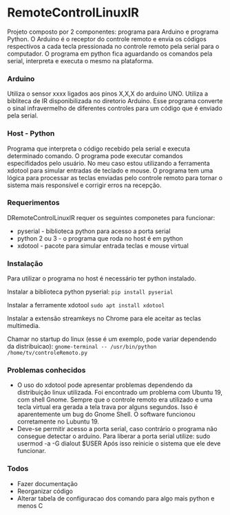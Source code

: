 # RemoteControlLinuxIR

Projeto composto por 2 componentes: programa para Arduino e programa Python. O Arduino é o receptor do controle remoto e envia os códigos respectivos a cada tecla pressionada no controle remoto pela serial para o computador. O programa em python fica aguardando os comandos pela serial, interpreta e executa o mesmo na plataforma.

### Arduino

Utiliza o sensor xxxx ligados aos pinos X,X,X do arduino UNO. Utiliza a bibliteca de IR disponibilizada no diretorio Arduino. Esse programa converte o sinal infravermelho de diferentes controles para um código que é enviado pela serial.

### Host - Python

Programa que interpreta o código recebido pela serial e executa determinado comando. O programa pode executar comandos especifidados pelo usuário. No meu caso estou utilizando a ferramenta xdotool para simular entradas de teclado e mouse. 
O programa tem uma lógica para processar as teclas enviadas pelo controle remoto para tornar o sistema mais responsível e corrigir erros na recepção.

### Requerimentos

DRemoteControlLinuxIR requer os seguintes componetes para funcionar:

-  pyserial - biblioteca python para acesso a porta serial
- python 2 ou 3 - o programa que roda no host é em python
- xdotool - pacote para simular entrada teclas e mouse virtual

### Instalação

Para utilizar o programa no host é necessário ter python instalado. 

Instalar a biblioteca python pyserial:
```pip install pyserial```

Instalar a ferramente xdotool
```sudo apt install xdotool```

Instalar a extensão streamkeys no Chrome para ele aceitar as teclas multimedia.

Chamar no startup do linux (esse é um exemplo, pode variar dependendo da distribuicao):
```gnome-terminal -- /usr/bin/python /home/tv/controleRemoto.py```


### Problemas conhecidos

- O uso do xdotool pode apresentar problemas dependendo da distribuição linux utilizada. Foi encontrado um problema com Ubuntu 19, com shell Gnome. Sempre que o controle remoto era utilizado e uma tecla virtual era gerada a tela trava por alguns segundos. Isso é aparentemente um bug do Gnome Shell. O software funcionou corretamente no Lubuntu 19.
- Deve-se permitir acesso a porta serial, caso contrário o programa não consegue detectar o arduino. Para liberar a porta serial utilize:
sudo usermod -a -G dialout $USER
Após isso reinicie o sistema que ele deve funcionar.

### Todos

- Fazer documentação
- Reorganizar código
- Alterar tabela de configuracao dos comando para algo mais python e menos C 





